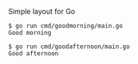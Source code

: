 Simple layout for Go

```
$ go run cmd/goodmorning/main.go
Good morning

$ go run cmd/goodafternoon/main.go
Good afternoon
```
